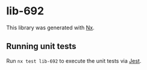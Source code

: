 # lib-692

This library was generated with [Nx](https://nx.dev).

## Running unit tests

Run `nx test lib-692` to execute the unit tests via [Jest](https://jestjs.io).
